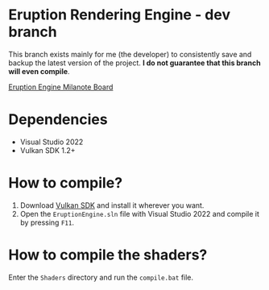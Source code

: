 # Eruption Rendering Engine - dev branch

This branch exists mainly for me (the developer) to consistently save and backup the latest version of the project. **I do not guarantee that this branch will even compile**.

[Eruption Engine Milanote Board](https://app.milanote.com/1NmtuU1jo13IbQ?p=vUC5d3l4PKq)

# Dependencies
- Visual Studio 2022
- Vulkan SDK 1.2+

# How to compile?
1. Download [Vulkan SDK](https://vulkan.lunarg.com/sdk/home#windows) and install it wherever you want.
2. Open the `EruptionEngine.sln` file  with Visual Studio 2022 and compile it by pressing `F11`.

# How to compile the shaders?
Enter the `Shaders` directory and run the `compile.bat` file.
